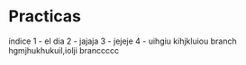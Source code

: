 # Practicas
índice
1 - el dia 
2 - jajaja
3 - jejeje
4 - uihgiu 
kihjkluiou branch
hgmjhukhukuil,iolji branccccc
